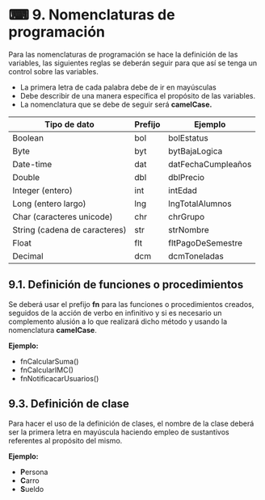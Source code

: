 # ⌨ 9. Nomenclaturas de programación

Para las nomenclaturas de programación se hace la definición de las variables, las siguientes reglas se deberán seguir para que así se tenga un control sobre las variables.

* La primera letra de cada palabra debe de ir en mayúsculas
* Debe describir de una manera específica el propósito de las variables.
* La nomenclatura que se debe de seguir será **camelCase.**

| Tipo de dato                  | Prefijo | Ejemplo            |
| ----------------------------- | ------- | ------------------ |
| Boolean                       | bol     | bolEstatus         |
| Byte                          | byt     | bytBajaLogica      |
| Date-time                     | dat     | datFechaCumpleaños |
| Double                        | dbl     | dblPrecio          |
| Integer (entero)              | int     | intEdad            |
| Long (entero largo)           | lng     | lngTotalAlumnos    |
| Char (caracteres unicode)     | chr     | chrGrupo           |
| String (cadena de caracteres) | str     | strNombre          |
| Float                         | flt     | fltPagoDeSemestre  |
| Decimal                       | dcm     | dcmToneladas       |

## 9.1. Definición de funciones o procedimientos

Se deberá usar el prefijo **fn** para las funciones o procedimientos creados, seguidos de la acción de verbo en infinitivo y si es necesario un complemento alusión a lo que realizará dicho método y usando la nomenclatura **camelCase**.

**Ejemplo:**

* fnCalcularSuma()
* fnCalcularIMC()
* fnNotificacarUsuarios()

## 9.3. Definición de clase

Para hacer el uso de la definición de clases, el nombre de la clase deberá ser la primera letra en mayúscula haciendo empleo de sustantivos referentes al propósito del mismo.

**Ejemplo:**

* **P**ersona
* **C**arro
* **S**ueldo
